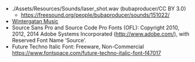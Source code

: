 - ./Assets/Resources/Sounds/laser_shot.wav (bubaproducer/CC BY 3.0)
    - https://freesound.org/people/bubaproducer/sounds/151022/
- [Wintergatan Music](https://wintergatan.net/)
- Source Sans Pro and Source Code Pro Fonts (OFL): Copyright 2010, 2012, 2014 Adobe Systems Incorporated (http://www.adobe.com/), with Reserved Font Name ‘Source’.
- Future Techno Italic Font: Freeware, Non-Commercial https://www.fontspace.com/future-techno-italic-font-f47017
